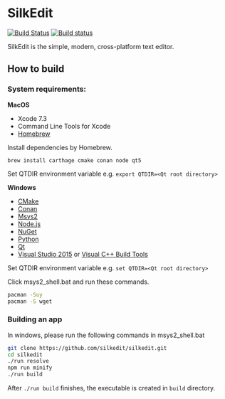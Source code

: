 # SilkEdit

[![Build Status](https://travis-ci.org/silkedit/silkedit.svg?branch=master)](https://travis-ci.org/silkedit/silkedit)
[![Build status](https://ci.appveyor.com/api/projects/status/2not2atlf4v17r2s?svg=true)](https://ci.appveyor.com/project/shinichy/silkedit)

SilkEdit is the simple, modern, cross-platform text editor.

## How to build

### System requirements:

**MacOS**

- Xcode 7.3
- Command Line Tools for Xcode
- [Homebrew](http://brew.sh/index.html)

Install dependencies by Homebrew.

```brew install carthage cmake conan node qt5```

Set QTDIR environment variable e.g. `export QTDIR=<Qt root directory>`

**Windows**

- [CMake](https://cmake.org/)
- [Conan](http://docs.conan.io/en/latest/installation.html)
- [Msys2](https://sourceforge.net/projects/msys2/files/Base/)
- [Node.js](https://nodejs.org/)
- [NuGet](https://www.nuget.org/)
- [Python](https://www.python.org/downloads/windows/)
- [Qt](https://www.qt.io/)
- [Visual Studio 2015](https://www.visualstudio.com/en-us/products/visual-studio-community-vs.aspx?wt.mc_id=github_microsoft_vscode) or [Visual C++ Build Tools](http://landinghub.visualstudio.com/visual-cpp-build-tools)

Set QTDIR environment variable e.g. `set QTDIR=<Qt root directory>`

Click msys2_shell.bat and run these commands.

```bash
pacman -Suy
pacman -S wget
```

### Building an app

In windows, please run the following commands in msys2_shell.bat

```bash
git clone https://github.com/silkedit/silkedit.git
cd silkedit
./run resolve
npm run minify
./run build
```

After `./run build` finishes, the executable is created in `build` directory.
